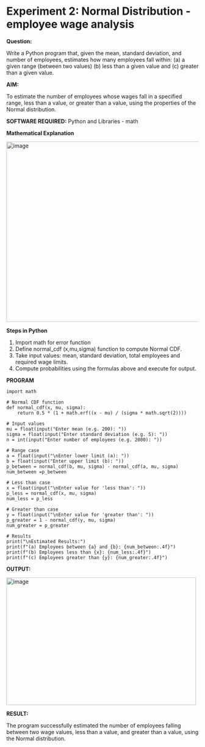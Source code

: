 # Experiment 2: Normal Distribution -employee wage analysis 

**Question:**

Write a Python program that, given the mean, standard deviation, and number of employees, 
estimates how many employees fall within: 
(a) a given range (between two values)
(b) less than a given value and 
(c) greater than a given value.

**AIM:**

To estimate the number of employees whose wages fall in a specified range, less than a value, 
or greater than a value, using the properties of the Normal distribution.

**SOFTWARE REQUIRED:**
 Python and Libraries - math

 **Mathematical Explanation**

 <img width="664" height="471" alt="image" src="https://github.com/user-attachments/assets/264edd11-a7e0-4c84-a916-1f924efaf79e" />

 **Steps in Python**
1. Import math for error function  
2. Define normal_cdf (x,mu,sigma) function to  compute Normal CDF. 
3. Take input values: mean, standard deviation, total employees and required wage limits.  
4. Compute probabilities using the formulas above and execute for output.

**PROGRAM**
```
import math 
 
# Normal CDF function 
def normal_cdf(x, mu, sigma): 
    return 0.5 * (1 + math.erf((x - mu) / (sigma * math.sqrt(2)))) 
 
# Input values 
mu = float(input("Enter mean (e.g. 200): ")) 
sigma = float(input("Enter standard deviation (e.g. 5): ")) 
n = int(input("Enter number of employees (e.g. 2000): ")) 
 
# Range case 
a = float(input("\nEnter lower limit (a): ")) 
b = float(input("Enter upper limit (b): ")) 
p_between = normal_cdf(b, mu, sigma) - normal_cdf(a, mu, sigma) 
num_between =p_between 
 
# Less than case 
x = float(input("\nEnter value for 'less than': ")) 
p_less = normal_cdf(x, mu, sigma) 
num_less = p_less 
 
# Greater than case 
y = float(input("\nEnter value for 'greater than': ")) 
p_greater = 1 - normal_cdf(y, mu, sigma) 
num_greater = p_greater 
 
# Results 
print("\nEstimated Results:") 
print(f"(a) Employees between {a} and {b}: {num_between:.4f}") 
print(f"(b) Employees less than {x}: {num_less:.4f}") 
print(f"(c) Employees greater than {y}: {num_greater:.4f}")
```
**OUTPUT:**

<img width="497" height="333" alt="image" src="https://github.com/user-attachments/assets/b430f321-522d-4696-9b14-9d66ee791833" />


**RESULT:**

The program successfully estimated the number of employees falling between two wage 
values, less than a value, and greater than a value, using the Normal distribution.
